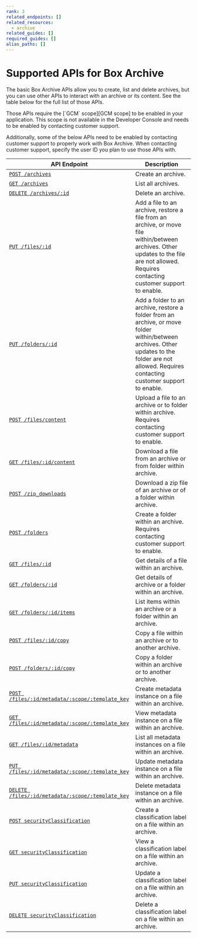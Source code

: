 ```yaml
---
rank: 3
related_endpoints: []
related_resources:
  - archive
related_guides: []
required_guides: []
alias_paths: []
---
```


# Supported APIs for Box Archive

The basic Box Archive APIs allow you to create, list and delete archives, but you can use other APIs to interact with an archive or its content.
See the table below for the full list of those APIs.

<Message type='notice'>
  Those APIs require the [`GCM` scope][GCM scope] to be enabled in your application.
  This scope is not available in the Developer Console and needs to be enabled by contacting customer support.

  Additionally, some of the below APIs need to be enabled by contacting customer support to properly work with Box Archive.
  When contacting customer support, specify the user ID you plan to use those APIs with.
</Message>

| API Endpoint                                                                 | Description                                                                                                                                                                                        |
|------------------------------------------------------------------------------|----------------------------------------------------------------------------------------------------------------------------------------------------------------------------------------------------|
| [`POST /archives`][Create archive]                                           | Create an archive.                                                                                                                                                                                 |
| [`GET /archives`][List archives]                                             | List all archives.                                                                                                                                                                                 |
| [`DELETE /archives/:id`][Delete archive]                                     | Delete an archive.                                                                                                                                                                                 |
| [`PUT /files/:id`][Update file]                                              | Add a file to an archive, restore a file from an archive, or move file within/between archives. Other updates to the file are not allowed. Requires contacting customer support to enable.         |
| [`PUT /folders/:id`][Update folder]                                          | Add a folder to an archive, restore a folder from an archive, or move folder within/between archives. Other updates to the folder are not allowed. Requires contacting customer support to enable. |
| [`POST /files/content`][Upload file]                                         | Upload a file to an archive or to folder within archive. Requires contacting customer support to enable.                                                                                           |
| [`GET /files/:id/content`][Download file]                                    | Download a file from an archive or from folder within archive.                                                                                                                                     |
| [`POST /zip_downloads`][Download zip]                                        | Download a zip file of an archive or of a folder within archive.                                                                                                                                   |
| [`POST /folders`][Create folder within archive]                              | Create a folder within an archive. Requires contacting customer support to enable.                                                                                                                 |
| [`GET /files/:id`][Get file details]                                         | Get details of a file within an archive.                                                                                                                                                           |
| [`GET /folders/:id`][Get folder details]                                     | Get details of archive or a folder within an archive.                                                                                                                                              |
| [`GET /folders/:id/items`][List folder items]                                | List items within an archive or a folder within an archive.                                                                                                                                        |
| [`POST /files/:id/copy`][Copy file]                                          | Copy a file within an archive or to another archive.                                                                                                                                               |
| [`POST /folders/:id/copy`][Copy folder]                                      | Copy a folder within an archive or to another archive.                                                                                                                                             |
| [`POST /files/:id/metadata/:scope/:template_key`][Create metadata on file]   | Create metadata instance on a file within an archive.                                                                                                                                              |
| [`GET /files/:id/metadata/:scope/:template_key`][View metadata on file]      | View metadata instance on a file within an archive.                                                                                                                                                |
| [`GET /files/:id/metadata`][List metadata on file]                           | List all metadata instances on a file within an archive.                                                                                                                                           |
| [`PUT /files/:id/metadata/:scope/:template_key`][Update metadata on file]    | Update metadata instance on a file within an archive.                                                                                                                                              |
| [`DELETE /files/:id/metadata/:scope/:template_key`][Delete metadata on file] | Delete metadata instance on a file within an archive.                                                                                                                                              |
| [`POST securityClassification`][Create classification label on file]         | Create a classification label on a file within an archive.                                                                                                                                         |
| [`GET securityClassification`][View classification label on file]            | View a classification label on a file within an archive.                                                                                                                                           |
| [`PUT securityClassification`][Update classification label on file]          | Update a classification label on a file within an archive.                                                                                                                                         |
| [`DELETE securityClassification`][Delete classification label on file]       | Delete a classification label on a file within an archive.                                                                                                                                         |

[Create archive]: https://developer.box.com/reference/v2025.0/post-archives/
[List archives]: https://developer.box.com/reference/v2025.0/get-archives/
[Delete archive]: https://developer.box.com/reference/v2025.0/delete-archives-id/
[Update file]: e://put-files-id
[Update folder]: e://put-folders-id
[Upload file]: e://post-files-content
[Download file]: e://get-files-id-content
[Download zip]: e://post-zip-downloads
[Create folder within archive]: e://post-folders
[Get file details]: e://get-files-id
[Get folder details]: e://get-folders-id
[List folder items]: e://get-folders-id-items
[Copy file]: e://post-files-id-copy
[Copy folder]: e://post-folders-id-copy
[Create metadata on file]: e://post-files-id-metadata-id-id
[View metadata on file]: e://get-files-id-metadata-id-id
[List metadata on file]: e://get-files-id-metadata
[Update metadata on file]: e://put-files-id-metadata-id-id
[Delete metadata on file]: e://delete-files-id-metadata-id-id
[Create classification label on file]: e://post-files-id-metadata-enterprise-securityClassification-6VMVochwUWo
[View classification label on file]: e://get-files-id-metadata-enterprise-securityClassification-6VMVochwUWo
[Update classification label on file]: e://put-files-id-metadata-enterprise-securityClassification-6VMVochwUWo
[Delete classification label on file]: e://delete-files-id-metadata-enterprise-securityClassification-6VMVochwUWo
[GCM scope]: https://developer.box.com/guides/api-calls/permissions-and-errors/scopes/#global-content-manager-gcm
